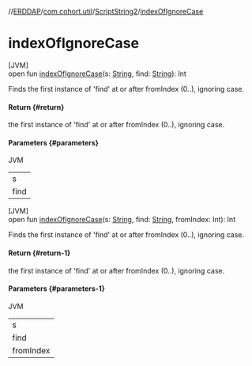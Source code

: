 //[ERDDAP](../../../index.md)/[com.cohort.util](../index.md)/[ScriptString2](index.md)/[indexOfIgnoreCase](index-of-ignore-case.md)

# indexOfIgnoreCase

[JVM]\
open fun [indexOfIgnoreCase](index-of-ignore-case.md)(s: [String](https://docs.oracle.com/en/java/javase/21/docs/api/java.base/java/lang/String.html), find: [String](https://docs.oracle.com/en/java/javase/21/docs/api/java.base/java/lang/String.html)): Int

Finds the first instance of 'find' at or after fromIndex (0..), ignoring case.

#### Return {#return}

the first instance of 'find' at or after fromIndex (0..), ignoring case.

#### Parameters {#parameters}

JVM

| |
|---|
| s |
| find |

[JVM]\
open fun [indexOfIgnoreCase](index-of-ignore-case.md)(s: [String](https://docs.oracle.com/en/java/javase/21/docs/api/java.base/java/lang/String.html), find: [String](https://docs.oracle.com/en/java/javase/21/docs/api/java.base/java/lang/String.html), fromIndex: Int): Int

Finds the first instance of 'find' at or after fromIndex (0..), ignoring case.

#### Return {#return-1}

the first instance of 'find' at or after fromIndex (0..), ignoring case.

#### Parameters {#parameters-1}

JVM

| |
|---|
| s |
| find |
| fromIndex |